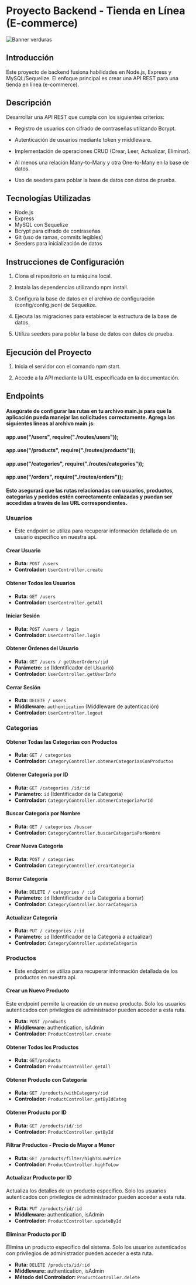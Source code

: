 
# Proyecto Backend - Tienda en Línea (E-commerce)



![Banner  verduras](http://www.cambia.pe/wp-content/uploads/2014/12/VEGETALES-banner.jpg)


## Introducción

Este proyecto de backend fusiona habilidades en Node.js, Express y MySQL/Sequelize. El enfoque principal es crear una API REST para una tienda en línea (e-commerce).

## Descripción

Desarrollar una API REST que cumpla con los siguientes criterios:

- Registro de usuarios con cifrado de contraseñas utilizando Bcrypt.

- Autenticación de usuarios mediante token y middleware.

- Implementación de operaciones CRUD (Crear, Leer, Actualizar, Eliminar).

- Al menos una relación Many-to-Many y otra One-to-Many en la base de datos.

- Uso de seeders para poblar la base de datos con datos de prueba.


## Tecnologías Utilizadas

- Node.js
- Express
- MySQL con Sequelize
- Bcrypt para cifrado de contraseñas
- Git (uso de ramas, commits legibles)
- Seeders para inicialización de datos



## Instrucciones de Configuración

1. Clona el repositorio en tu máquina local.

2. Instala las dependencias utilizando npm install.

3. Configura la base de datos en el archivo de configuración (config/config.json) de Sequelize.

4. Ejecuta las migraciones para establecer la estructura de la base de datos.

5. Utiliza seeders para poblar la base de datos con datos de prueba.

## Ejecución del Proyecto

1. Inicia el servidor con el comando npm start.

2. Accede a la API mediante la URL especificada en la documentación.


## Endpoints

#### Asegúrate de configurar las rutas en tu archivo main.js para que la aplicación pueda manejar las solicitudes correctamente. Agrega las siguientes líneas al archivo main.js:
#### app.use("/users", require("./routes/users"));
#### app.use("/products", require("./routes/products"));
#### app.use("/categories", require("./routes/categories"));
#### app.use("/orders", require("./routes/orders"));
#### Esto asegurará que las rutas relacionadas con usuarios, productos, categorías y pedidos estén correctamente enlazadas y puedan ser accedidas a través de las URL correspondientes.

### Usuarios
- Este endpoint se utiliza para recuperar información detallada de un usuario especifico en nuestra api.

#### Crear Usuario

- **Ruta:** `POST /users` 
- **Controlador:** `UserController.create`

#### Obtener Todos los Usuarios

- **Ruta:** `GET /users`
- **Controlador:** `UserController.getAll`

#### Iniciar Sesión

- **Ruta:** `POST /users / login`
- **Controlador:** `UserController.login`

#### Obtener Órdenes del Usuario

- **Ruta:** `GET /users / getUserOrders/:id`
- **Parámetro:** `id` (Identificador del Usuario)
- **Controlador:** `UserController.getUserInfo`

#### Cerrar Sesión

- **Ruta:** `DELETE / users `
- **Middleware:** `authentication` (Middleware de autenticación)
- **Controlador:** `UserController.logout`


### Categorias

#### Obtener Todas las Categorías con Productos

- **Ruta:** `GET / categories`
- **Controlador:** `CategoryController.obtenerCategoriasConProductos`

#### Obtener Categoría por ID

- **Ruta:** `GET /categories /id/:id`
- **Parámetro:** `id` (Identificador de la Categoría)
- **Controlador:** `CategoryController.obtenerCategoriaPorId`

#### Buscar Categoría por Nombre

- **Ruta:** `GET / categories /buscar`
- **Controlador:** `CategoryController.buscarCategoriaPorNombre`

#### Crear Nueva Categoría

- **Ruta:** `POST / categories`
- **Controlador:** `CategoryController.crearCategoria`

#### Borrar Categoría

- **Ruta:** `DELETE / categories / :id`
- **Parámetro:** `id` (Identificador de la Categoría a borrar)
- **Controlador:** `CategoryController.borrarCategoria`

#### Actualizar Categoría

- **Ruta:** `PUT / categories /:id`
- **Parámetro:** `id` (Identificador de la Categoría a actualizar)
- **Controlador:** `CategoryController.updateCategoria`


### Productos
- Este endpoint se utiliza para recuperar información detallada de los productos en nuestra api.

#### Crear un Nuevo Producto

Este endpoint permite la creación de un nuevo producto. Solo los usuarios autenticados con privilegios de administrador pueden acceder a esta ruta.
- **Ruta:** `POST /products`
- **Middleware:** authentication, isAdmin
- **Controlador:** `ProductController.create`

#### Obtener Todos los Productos

- **Ruta:** `GET/products`
- **Controlador:** `ProductController.getAll`

#### Obtener Producto con Categoría

- **Ruta:** `GET /products/withCategory/:id`
- **Controlador:** `ProductController.getByIdCateg`

#### Obtener Producto por ID

- **Ruta:** `GET /products/id/:id`
- **Controlador:** `ProductController.getById`

#### Filtrar Productos - Precio de Mayor a Menor

- **Ruta:** `GET /products/filter/highToLowPrice`
- **Controlador:** `ProductController.highToLow`

#### Actualizar Producto por ID

Actualiza los detalles de un producto específico. Solo los usuarios autenticados con privilegios de administrador pueden acceder a esta ruta.
- **Ruta:** `PUT /products/id/:id`
- **Middleware:** authentication, isAdmin
- **Controlador:** `ProductController.updateById`

#### Eliminar Producto por ID

Elimina un producto específico del sistema. Solo los usuarios autenticados con privilegios de administrador pueden acceder a esta ruta.
- **Ruta:** `DELETE /products/id/:id`
- **Middleware:** authentication, isAdmin
- **Método del Controlador:** `ProductController.delete`






